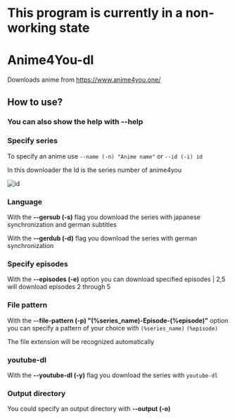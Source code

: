 # This program is currently in a non-working state
# Anime4You-dl
Downloads anime from https://www.anime4you.one/
## How to use?
### You can also show the help with **--help**
### Specify series
To specify an anime use `--name (-n) "Anime name"` or `--id (-i) id`

In this downloader the Id is the series number of anime4you

![id](https://i.imgur.com/Yll2u31.png)

### Language
With the **--gersub (-s)** flag you download the series with japanese synchronization and german subtitles

With the **--gerdub (-d)** flag you download the series with german synchronization

### Specify episodes
With the **--episodes (-e)** option you can download specified episodes | 2,5 will download episodes 2 through 5

### File pattern
With the **--file-pattern (-p) "(%series_name)-Episode-(%episode)"** option you can specify a pattern of your choice with `(%series_name)` `(%episode)`

The file extension will be recognized automatically

### youtube-dl
With the **--youtube-dl (-y)** flag you download the series with `youtube-dl`

### Output directory
You could specify an output directory with **--output (-o)**
